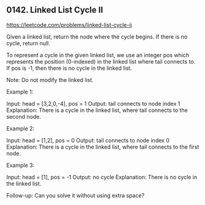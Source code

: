 ## 0142. Linked List Cycle II

https://leetcode.com/problems/linked-list-cycle-ii

Given a linked list, return the node where the cycle begins. If there is no cycle, return null.

To represent a cycle in the given linked list, we use an integer pos which represents the position (0-indexed) in the linked list where tail connects to. If pos is -1, then there is no cycle in the linked list.

Note: Do not modify the linked list.

Example 1:

Input: head = [3,2,0,-4], pos = 1
Output: tail connects to node index 1
Explanation: There is a cycle in the linked list, where tail connects to the second node.

Example 2:

Input: head = [1,2], pos = 0
Output: tail connects to node index 0
Explanation: There is a cycle in the linked list, where tail connects to the first node.

Example 3:

Input: head = [1], pos = -1
Output: no cycle
Explanation: There is no cycle in the linked list.

Follow-up:
Can you solve it without using extra space?
